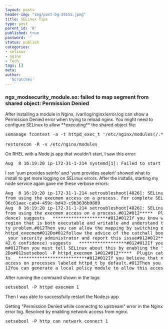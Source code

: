 ```yaml
---
layout: posts
header-img: "img/post-bg-2015a.jpeg"
title: SELinux Tips
type: post
parent_id: '0'
published: true
password: ''
status: publish
categories:
- selinux
- nginx
- Tech
tags: []
meta:
author:
  'Scratches'
---
```

### ngx_modsecurity_module.so: failed to map segment from shared object: Permission Denied
<p>After installing a module in Nginx, /var/log/nginx/error.log can show a Permission Denied error when trying to reload nginx. You might need to configure SELinux to allow **executing** the shared object file: 

<pre>
semanage fcontext -a -t httpd_exec_t '/etc/nginx/modules(/.*)?'

restorecon -R -v /etc/nginx/modules
</pre>

<p>On RHEL with a Node.js app that wouldn't start, I saw this error:
<pre>
Aug  8 16:19:20 ip-172-31-1-214 systemd[1]: Failed to start web-client Node.js service.
</pre>
<p>I ran 'yum provides seinfo' and 'yum provides sealert' showed what to install to get more logging on SELinux errors. After the installs, starting my node service again gave me these verbose errors:
<pre>
Aug  8 16:19:20 ip-172-31-1-214 setroubleshoot[4026]: SELinux is preventing /usr/bin/node 
from using the execmem access on a process. For complete SELinux messages run: sealert -l 
96c61aac-cab4-459c-bd43-c9b3636b9889
Aug  8 16:19:20 ip-172-31-1-214 setroubleshoot[4026]: SELinux is preventing /usr/bin/node 
from using the execmem access on a process.#012#012*****  Plugin allow_execmem (53.1 confi
dence) suggests   *********************#012#012If you know why node needs to map a memory 
region that is both executable and writable and understand that this is a potential securi
ty problem.#012Then you can allow the mapping by switching one of the following booleans: 
httpd_execmem#012Do#012follow the advice of the catchall_boolean plugin, otherwise contact
 your security administrator and report this issue#012#012*****  Plugin catchall_boolean (
42.6 confidence) suggests   ******************#012#012If you want to allow httpd to execme
m#012Then you must tell SELinux about this by enabling the 'httpd_execmem' boolean.#012#01
2Do#012setsebool -P httpd_execmem 1#012#012*****  Plugin catchall (5.76 confidence) sugges
ts   **************************#012#012If you believe that node should be allowed execmem 
access on processes labeled httpd_t by default.#012Then you should report this as a bug.#0
12You can generate a local policy module to allow this access.#012Do#012allow this access 
</pre>
<p>After running the command shown in the logs:
<pre>
setsebool -P httpd_execmem 1
</pre>
<p>Then I was able to successfully restart the Node.js app

<p>Getting "Permission Denied while connectng to upstream" error in the Nginx error log. Resolved by enabling network access from nginx.
<pre>
setsebool -P http_can_network_connect 1
</pre>